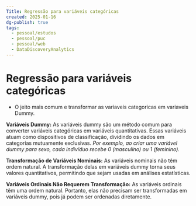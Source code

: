 ```yaml
---
Title: Regressão para variáveis categóricas
created: 2025-01-16
dg-publish: true
tags:
  - pessoal/estudos
  - pessoal/puc
  - pessoal/web
  - DataDiscoveryAnalytics
---
```

# Regressão para variáveis categóricas
- O jeito mais comum e transformar as variaveis categoricas em variaveis Dummy.

**Variáveis Dummy:**
As variáveis dummy são um método comum para converter variáveis categóricas em variáveis quantitativas. Essas variáveis atuam como dispositivos de classificação, dividindo os dados em categorias mutuamente exclusivas. 
*Por exemplo, ao criar uma variável dummy para sexo, cada indivíduo recebe 0 (masculino) ou 1 (feminino).*

**Transformação de Variáveis Nominais:**
As variáveis nominais não têm ordem natural. A transformação delas em variáveis dummy torna seus valores quantitativos, permitindo que sejam usadas em análises estatísticas.

**Variáveis Ordinais Não Requerem Transformação:**
As variáveis ordinais têm uma ordem natural. Portanto, elas não precisam ser transformadas em variáveis dummy, pois já podem ser ordenadas diretamente.